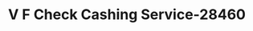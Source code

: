 ---
f_zip-code: 32955
f_state-code: FL
title: V F Check Cashing Service-28460
f_phone: 321-636-6866
f_city-only: Rockledge
f_address: 941 Carolina Ave Rockledge
f_location-unique-id: '28460'
slug: v-f-check-cashing-service-28460
updated-on: '2024-05-30T13:46:58.046Z'
created-on: '2024-05-30T13:36:59.803Z'
published-on: '2024-05-30T13:54:32.469Z'
f_city-state: cms/city/rockledge-fl.md
f_company: cms/company/v-f-check-cashing-service.md
f_state: cms/state/florida.md
layout: '[payday-loan].html'
tags: payday-loan
---
